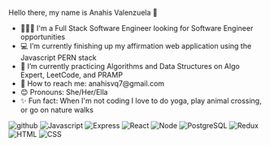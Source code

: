 Hello there, my name is Anahis Valenzuela 👋

<ul>
<li>👩🏻‍💻 I'm a Full Stack Software Engineer looking for Software Engineer opportunities</li>
<li>💻 I’m currently finishing up my affirmation web application using the Javascript PERN stack</li>
<li>🌱 I’m currently practicing Algorithms and Data Structures on Algo Expert, LeetCode, and PRAMP</li>
<li>📧 How to reach me: anahisvq7@gmail.com</li>
<li>😊 Pronouns: She/Her/Ella</li>
<li>✨ Fun fact: When I'm not coding I love to do yoga, play animal crossing, or go on nature walks</li>
</ul>

![github](https://img.shields.io/badge/-GitHub-lightgrey?)
![Javascript](https://img.shields.io/badge/-Javascript-yellow?)
![Express](https://img.shields.io/badge/-Express-critical?)
![React](https://img.shields.io/badge/-React-blue?)
![Node](https://img.shields.io/badge/-Node-yellowgreen?)
![PostgreSQL](https://img.shields.io/badge/-PostgreSQL-blue?)
![Redux](https://img.shields.io/badge/-Redux-blueviolet?)
![HTML](https://img.shields.io/badge/-HTML-9cf?)
![CSS](https://img.shields.io/badge/-CSS-9cf?)

